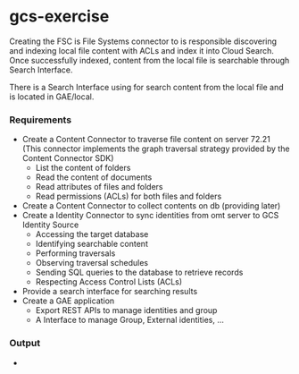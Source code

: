 # gcs-exercise

Creating the FSC is File Systems connector to is responsible discovering and indexing local file content with ACLs and index it into Cloud Search. Once successfully indexed, content from the local file is searchable through Search Interface.

There is a Search Interface using for search content from the local file and is located in GAE/local.

### Requirements
- Create a Content Connector to traverse file content on server 72.21 (This connector implements the graph traversal strategy provided by the Content Connector SDK)
  + List the content of folders
  + Read the content of documents
  + Read attributes of files and folders
  + Read permissions (ACLs) for both files and folders
- Create a Content Connector to collect contents on db (providing later)
- Create a Identity Connector to sync identities from omt server to GCS Identity Source
  + Accessing the target database
  + Identifying searchable content
  + Performing traversals
  + Observing traversal schedules
  + Sending SQL queries to the database to retrieve records
  + Respecting Access Control Lists (ACLs)
- Provide a search interface for searching results 
- Create a GAE application
  + Export REST APIs to manage identities and group
  + A Interface to manage Group, External identities, ...

### Output
- 
